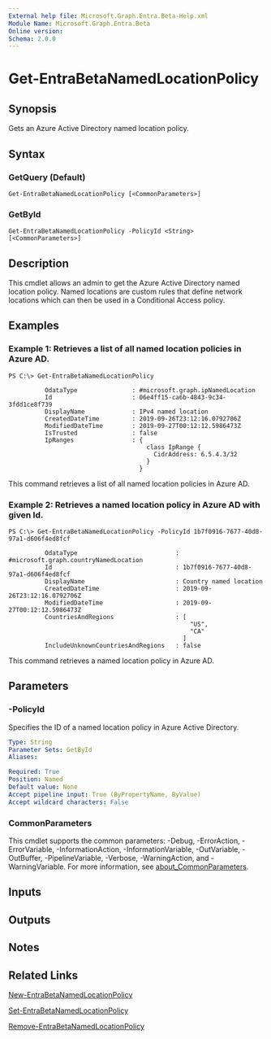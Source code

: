 ```yaml
---
External help file: Microsoft.Graph.Entra.Beta-Help.xml
Module Name: Microsoft.Graph.Entra.Beta
Online version:
Schema: 2.0.0
---
```


# Get-EntraBetaNamedLocationPolicy

## Synopsis
Gets an Azure Active Directory named location policy.

## Syntax

### GetQuery (Default)
```
Get-EntraBetaNamedLocationPolicy [<CommonParameters>]
```

### GetById
```
Get-EntraBetaNamedLocationPolicy -PolicyId <String> [<CommonParameters>]
```

## Description
This cmdlet allows an admin to get the Azure Active Directory named location policy.
Named locations are custom rules that define network locations which can then be used in a Conditional Access policy.

## Examples

### Example 1: Retrieves a list of all named location policies in Azure AD.
```
PS C:\> Get-EntraBetaNamedLocationPolicy

          OdataType               : #microsoft.graph.ipNamedLocation
          Id                      : 06e4ff15-ca6b-4843-9c34-3fdd1ce8f739
          DisplayName             : IPv4 named location
          CreatedDateTime         : 2019-09-26T23:12:16.0792706Z
          ModifiedDateTime        : 2019-09-27T00:12:12.5986473Z
          IsTrusted               : false
          IpRanges                : {
                                      class IpRange {
                                        CidrAddress: 6.5.4.3/32
                                      }
                                    }
```

This command retrieves a list of all named location policies in Azure AD.

### Example 2: Retrieves a named location policy in Azure AD with given Id.
```
PS C:\> Get-EntraBetaNamedLocationPolicy -PolicyId 1b7f0916-7677-40d8-97a1-d606f4ed8fcf

          OdataType                           : #microsoft.graph.countryNamedLocation
          Id                                  : 1b7f0916-7677-40d8-97a1-d606f4ed8fcf
          DisplayName                         : Country named location
          CreatedDateTime                     : 2019-09-26T23:12:16.0792706Z
          ModifiedDateTime                    : 2019-09-27T00:12:12.5986473Z
          CountriesAndRegions                 : [
                                                  "US",
                                                  "CA"
                                                ]
          IncludeUnknownCountriesAndRegions   : false
```

This command retrieves a named location policy in Azure AD.

## Parameters

### -PolicyId
Specifies the ID of a named location policy in Azure Active Directory.

```yaml
Type: String
Parameter Sets: GetById
Aliases:

Required: True
Position: Named
Default value: None
Accept pipeline input: True (ByPropertyName, ByValue)
Accept wildcard characters: False
```

### CommonParameters
This cmdlet supports the common parameters: -Debug, -ErrorAction, -ErrorVariable, -InformationAction, -InformationVariable, -OutVariable, -OutBuffer, -PipelineVariable, -Verbose, -WarningAction, and -WarningVariable. For more information, see [about_CommonParameters](https://go.microsoft.com/fwlink/?LinkID=113216).

## Inputs

## Outputs

## Notes
## Related Links

[New-EntraBetaNamedLocationPolicy]()

[Set-EntraBetaNamedLocationPolicy]()

[Remove-EntraBetaNamedLocationPolicy]()

